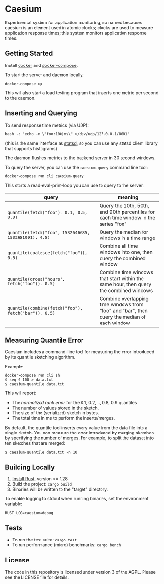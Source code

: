 Caesium
=======

Experimental system for application monitoring, so named because: caesium is an element used in atomic clocks; clocks are used to measure application response times; this system monitors application response times.

Getting Started
---------------

Install [docker](https://docs.docker.com/install/) and [docker-compose](https://docs.docker.com/compose/install/).

To start the server and daemon locally:
```
docker-compose up
```

This will also start a load testing program that inserts one metric per second to the daemon.


Inserting and Querying
----------------------

To send response time metrics (via UDP):
```
bash -c "echo -n \"foo:100|ms\" >/dev/udp/127.0.0.1/8001"
```
(this is the same interface as [statsd](https://github.com/etsy/statsd/), so you can use any statsd client library that supports histograms)

The daemon flushes metrics to the backend server in 30 second windows.

To query the server, you can use the `caesium-query` command line tool:
```
docker-compose run cli caesium-query
```

This starts a read-eval-print-loop you can use to query to the server:

| query | meaning |
| ----- | ------- |
| `quantile(fetch("foo"), 0.1, 0.5, 0.9)` | Query the 10th, 50th, and 90th percentiles for each time window in the series "foo" |
| `quantile(fetch("foo", 1532646685, 1532651091), 0.5)` | Query the median for windows in a time range |
| `quantile(coalesce(fetch("foo")), 0.5)` | Combine all time windows into one, then query the combined window |
| `quantile(group("hours", fetch("foo")), 0.5)` | Combine time windows that start within the same hour, then query the combined windows |
| `quantile(combine(fetch("foo"), fetch("bar")), 0.5)` | Combine overlapping time windows from "foo" and "bar", then query the median of each window |


Measuring Quantile Error
------------------------

Caesium includes a command-line tool for measuring the error introduced by its quantile sketching algorithm.

Example:
```
docker-compose run cli sh
$ seq 0 100 > data.txt
$ caesium-quantile data.txt
```

This will report:
* The *normalized rank error* for the 0.1, 0.2, .., 0.8, 0.9 quantiles
* The number of values stored in the sketch.
* The size of the (serialized) sketch in bytes.
* The total time in ms to perform the inserts/merges.

By default, the quantile tool inserts every value from the data file into a single sketch.  You can measure the error introduced by merging sketches by specifying the number of merges.  For example, to split the dataset into ten sketches that are merged:
```
$ caesium-quantile data.txt -n 10
```


Building Locally
----------------

1. [Install Rust](https://www.rust-lang.org/en-US/install.html), version >= 1.28
2. Build the project: `cargo build`
3. Binaries will be written to the "target" directory.

To enable logging to stdout when running binaries, set the environment variable:
```
RUST_LOG=caesium=debug
```


Tests
-----

* To run the test suite: `cargo test`
* To run performance (micro) benchmarks: `cargo bench`


License
-------
The code in this repository is licensed under version 3 of the AGPL. Please see the LICENSE file for details.
